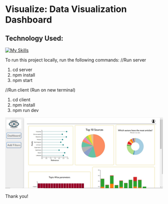 # Visualize: Data Visualization Dashboard

## Technology Used:
[![My Skills](https://skillicons.dev/icons?i=js,react,express,nodejs,mongodb,vite)](https://skillicons.dev)

To run this project locally, run the following commands:
//Run server
1. cd server
2. npm install
3. npm start

//Run client (Run on new terminal)
1. cd client
2. npm install
3. npm run dev

![Website-Image](website-image.jpg?raw=true "Title")

Thank you!